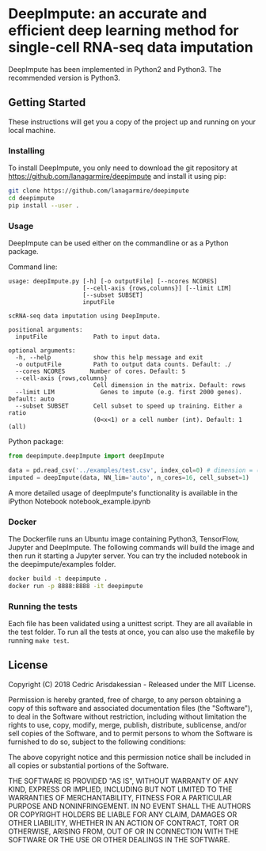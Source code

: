# DeepImpute: an accurate and efficient deep learning method for single-cell RNA-seq data imputation

DeepImpute has been implemented in Python2 and Python3. The recommended version is Python3.

## Getting Started

These instructions will get you a copy of the project up and running on your local machine.

### Installing

To install DeepImpute, you only need to download the git repository at https://github.com/lanagarmire/deepimpute and install it using pip:

```bash
git clone https://github.com/lanagarmire/deepimpute
cd deepimpute
pip install --user .
```

### Usage

DeepImpute can be used either on the commandline or as a Python package.

Command line:

```
usage: deepImpute.py [-h] [-o outputFile] [--ncores NCORES]
                     [--cell-axis {rows,columns}] [--limit LIM]
                     [--subset SUBSET]
                     inputFile

scRNA-seq data imputation using DeepImpute.

positional arguments:
  inputFile             Path to input data.

optional arguments:
  -h, --help            show this help message and exit
  -o outputFile         Path to output data counts. Default: ./
  --cores NCORES       Number of cores. Default: 5
  --cell-axis {rows,columns}
                        Cell dimension in the matrix. Default: rows
  --limit LIM             Genes to impute (e.g. first 2000 genes). Default: auto
  --subset SUBSET       Cell subset to speed up training. Either a ratio
                        (0<x<1) or a cell number (int). Default: 1 (all)
```

Python package:

```python
from deepimpute.deepImpute import deepImpute

data = pd.read_csv('../examples/test.csv', index_col=0) # dimension = (cells x genes)
imputed = deepImpute(data, NN_lim='auto', n_cores=16, cell_subset=1)
```

A more detailed usage of deepImpute's functionality is available in the iPython Notebook notebook_example.ipynb

### Docker

The Dockerfile runs an Ubuntu image containing Python3, TensorFlow, Jupyter and DeepImpute. The following commands will build the image and then run it starting a Jupyter server. You can try the included notebook in the deepimpute/examples folder.

```bash
docker build -t deepimpute .
docker run -p 8888:8888 -it deepimpute
```

### Running the tests

Each file has been validated using a unittest script. They are all available in the test folder.
To run all the tests at once, you can also use the makefile by running `make test`.

## License

Copyright (C) 2018 Cedric Arisdakessian - Released under the MIT License.

Permission is hereby granted, free of charge, to any person obtaining a copy of this software and associated documentation files (the "Software"), to deal in the Software without restriction, including without limitation the rights to use, copy, modify, merge, publish, distribute, sublicense, and/or sell copies of the Software, and to permit persons to whom the Software is furnished to do so, subject to the following conditions:

The above copyright notice and this permission notice shall be included in all copies or substantial portions of the Software.

THE SOFTWARE IS PROVIDED "AS IS", WITHOUT WARRANTY OF ANY KIND, EXPRESS OR IMPLIED, INCLUDING BUT NOT LIMITED TO THE WARRANTIES OF MERCHANTABILITY, FITNESS FOR A PARTICULAR PURPOSE AND NONINFRINGEMENT. IN NO EVENT SHALL THE AUTHORS OR COPYRIGHT HOLDERS BE LIABLE FOR ANY CLAIM, DAMAGES OR OTHER LIABILITY, WHETHER IN AN ACTION OF CONTRACT, TORT OR OTHERWISE, ARISING FROM, OUT OF OR IN CONNECTION WITH THE SOFTWARE OR THE USE OR OTHER DEALINGS IN THE SOFTWARE.
